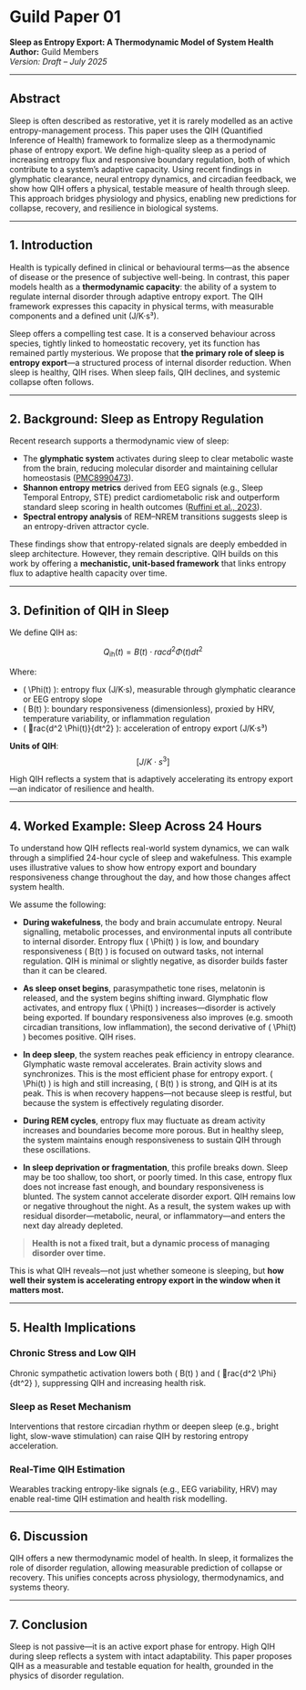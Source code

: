 
# Guild Paper 01  
**Sleep as Entropy Export: A Thermodynamic Model of System Health**  
**Author:** Guild Members  
*Version: Draft – July 2025*

---

## Abstract

Sleep is often described as restorative, yet it is rarely modelled as an active entropy-management process. This paper uses the QIH (Quantified Inference of Health) framework to formalize sleep as a thermodynamic phase of entropy export. We define high-quality sleep as a period of increasing entropy flux and responsive boundary regulation, both of which contribute to a system’s adaptive capacity. Using recent findings in glymphatic clearance, neural entropy dynamics, and circadian feedback, we show how QIH offers a physical, testable measure of health through sleep. This approach bridges physiology and physics, enabling new predictions for collapse, recovery, and resilience in biological systems.

---

## 1. Introduction

Health is typically defined in clinical or behavioural terms—as the absence of disease or the presence of subjective well-being. In contrast, this paper models health as a **thermodynamic capacity**: the ability of a system to regulate internal disorder through adaptive entropy export. The QIH framework expresses this capacity in physical terms, with measurable components and a defined unit (J/K·s³).

Sleep offers a compelling test case. It is a conserved behaviour across species, tightly linked to homeostatic recovery, yet its function has remained partly mysterious. We propose that **the primary role of sleep is entropy export**—a structured process of internal disorder reduction. When sleep is healthy, QIH rises. When sleep fails, QIH declines, and systemic collapse often follows.

---

## 2. Background: Sleep as Entropy Regulation

Recent research supports a thermodynamic view of sleep:

- The **glymphatic system** activates during sleep to clear metabolic waste from the brain, reducing molecular disorder and maintaining cellular homeostasis ([PMC8990473](https://pubmed.ncbi.nlm.nih.gov/39995712/)).
- **Shannon entropy metrics** derived from EEG signals (e.g., Sleep Temporal Entropy, STE) predict cardiometabolic risk and outperform standard sleep scoring in health outcomes ([Ruffini et al., 2023](https://www.mdpi.com/2077-0383/14/3/926)).
- **Spectral entropy analysis** of REM–NREM transitions suggests sleep is an entropy-driven attractor cycle.

These findings show that entropy-related signals are deeply embedded in sleep architecture. However, they remain descriptive. QIH builds on this work by offering a **mechanistic, unit-based framework** that links entropy flux to adaptive health capacity over time.

---

## 3. Definition of QIH in Sleep

We define QIH as:

$$
Q_{\mathrm{ih}}(t) = B(t) \cdot rac{d^2 \Phi(t)}{dt^2}
$$

Where:

- \( \Phi(t) \): entropy flux (J/K·s), measurable through glymphatic clearance or EEG entropy slope  
- \( B(t) \): boundary responsiveness (dimensionless), proxied by HRV, temperature variability, or inflammation regulation  
- \( rac{d^2 \Phi(t)}{dt^2} \): acceleration of entropy export (J/K·s³)

**Units of QIH**:  
$$
[J/K \cdot s^3]
$$

High QIH reflects a system that is adaptively accelerating its entropy export—an indicator of resilience and health.

---

## 4. Worked Example: Sleep Across 24 Hours

To understand how QIH reflects real-world system dynamics, we can walk through a simplified 24-hour cycle of sleep and wakefulness. This example uses illustrative values to show how entropy export and boundary responsiveness change throughout the day, and how those changes affect system health.

We assume the following:

- **During wakefulness**, the body and brain accumulate entropy. Neural signalling, metabolic processes, and environmental inputs all contribute to internal disorder. Entropy flux \( \Phi(t) \) is low, and boundary responsiveness \( B(t) \) is focused on outward tasks, not internal regulation. QIH is minimal or slightly negative, as disorder builds faster than it can be cleared.

- **As sleep onset begins**, parasympathetic tone rises, melatonin is released, and the system begins shifting inward. Glymphatic flow activates, and entropy flux \( \Phi(t) \) increases—disorder is actively being exported. If boundary responsiveness also improves (e.g. smooth circadian transitions, low inflammation), the second derivative of \( \Phi(t) \) becomes positive. QIH rises.

- **In deep sleep**, the system reaches peak efficiency in entropy clearance. Glymphatic waste removal accelerates. Brain activity slows and synchronizes. This is the most efficient phase for entropy export. \( \Phi(t) \) is high and still increasing, \( B(t) \) is strong, and QIH is at its peak. This is when recovery happens—not because sleep is restful, but because the system is effectively regulating disorder.

- **During REM cycles**, entropy flux may fluctuate as dream activity increases and boundaries become more porous. But in healthy sleep, the system maintains enough responsiveness to sustain QIH through these oscillations.

- **In sleep deprivation or fragmentation**, this profile breaks down. Sleep may be too shallow, too short, or poorly timed. In this case, entropy flux does not increase fast enough, and boundary responsiveness is blunted. The system cannot accelerate disorder export. QIH remains low or negative throughout the night. As a result, the system wakes up with residual disorder—metabolic, neural, or inflammatory—and enters the next day already depleted.

> **Health is not a fixed trait, but a dynamic process of managing disorder over time.**

This is what QIH reveals—not just whether someone is sleeping, but **how well their system is accelerating entropy export in the window when it matters most.**

---

## 5. Health Implications

### Chronic Stress and Low QIH

Chronic sympathetic activation lowers both \( B(t) \) and \( rac{d^2 \Phi}{dt^2} \), suppressing QIH and increasing health risk.

### Sleep as Reset Mechanism

Interventions that restore circadian rhythm or deepen sleep (e.g., bright light, slow-wave stimulation) can raise QIH by restoring entropy acceleration.

### Real-Time QIH Estimation

Wearables tracking entropy-like signals (e.g., EEG variability, HRV) may enable real-time QIH estimation and health risk modelling.

---

## 6. Discussion

QIH offers a new thermodynamic model of health. In sleep, it formalizes the role of disorder regulation, allowing measurable prediction of collapse or recovery. This unifies concepts across physiology, thermodynamics, and systems theory.

---

## 7. Conclusion

Sleep is not passive—it is an active export phase for entropy. High QIH during sleep reflects a system with intact adaptability. This paper proposes QIH as a measurable and testable equation for health, grounded in the physics of disorder regulation.
